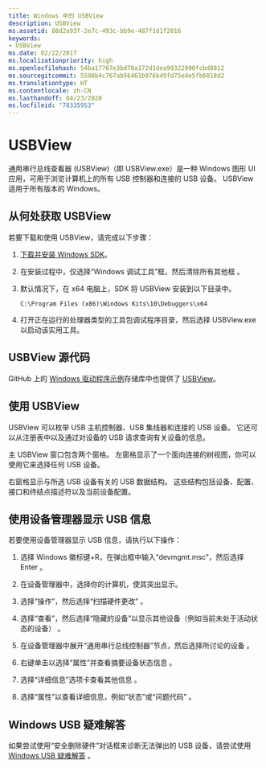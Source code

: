 ```yaml
---
title: Windows 中的 USBView
description: USBView
ms.assetid: 88d2a93f-2e7c-493c-bb9e-487f1d1f2016
keywords:
- USBView
ms.date: 02/22/2017
ms.localizationpriority: high
ms.openlocfilehash: 54ba17767e3bd70a172d1dea99322990fcbd8812
ms.sourcegitcommit: 5598b4c767ab56461b976b49fd75e4e5fb6018d2
ms.translationtype: HT
ms.contentlocale: zh-CN
ms.lasthandoff: 04/23/2020
ms.locfileid: "78335953"
---
```

# <a name="usbview"></a>USBView

通用串行总线查看器 (USBView)（即 USBView.exe）是一种 Windows 图形 UI 应用，可用于浏览计算机上的所有 USB 控制器和连接的 USB 设备。 USBView 适用于所有版本的 Windows。

## <a name="span-idwhere_to_get_usbviewspanspan-idwhere_to_get_usbviewspanspan-idwhere_to_get_usbviewspanwhere-to-get-usbview"></a><span id="Where_to_get_USBView"></span><span id="where_to_get_usbview"></span><span id="WHERE_TO_GET_USBVIEW"></span>从何处获取 USBView

若要下载和使用 USBView，请完成以下步骤：

1. [下载并安装 Windows SDK](https://developer.microsoft.com/windows/downloads/windows-10-sdk)。

2. 在安装过程中，仅选择“Windows 调试工具”框，然后清除所有其他框  。

3. 默认情况下，在 x64 电脑上，SDK 将 USBView 安装到以下目录中。

   `C:\Program Files (x86)\Windows Kits\10\Debuggers\x64`

4. 打开正在运行的处理器类型的工具包调试程序目录，然后选择 USBView.exe 以启动该实用工具。


## <a name="usbview-source-code"></a>USBView 源代码

GitHub 上的 [Windows 驱动程序示例](https://go.microsoft.com/fwlink/p/?LinkId=616507)存储库中也提供了 [USBView](https://go.microsoft.com/fwlink/p/?LinkId=618004)。

## <a name="span-idusing_usbviewspanspan-idusing_usbviewspanuse-usbview"></a><span id="using_usbview"></span><span id="USING_USBVIEW"></span>使用 USBView


USBView 可以枚举 USB 主机控制器、USB 集线器和连接的 USB 设备。 它还可以从注册表中以及通过对设备的 USB 请求查询有关设备的信息。

主 USBView 窗口包含两个窗格。 左窗格显示了一个面向连接的树视图，你可以使用它来选择任何 USB 设备。

右窗格显示与所选 USB 设备有关的 USB 数据结构。 这些结构包括设备、配置、接口和终结点描述符以及当前设备配置。


## <a name="use-device-manager-to-display-usb-info"></a>使用设备管理器显示 USB 信息

若要使用设备管理器显示 USB 信息，请执行以下操作：

1. 选择 Windows 徽标键+R，在弹出框中输入“devmgmt.msc”，然后选择 Enter  。

2. 在设备管理器中，选择你的计算机，使其突出显示。

3. 选择“操作”，然后选择“扫描硬件更改”   。

4. 选择“查看”，然后选择“隐藏的设备”以显示其他设备（例如当前未处于活动状态的设备）   。 

5. 在设备管理器中展开“通用串行总线控制器”节点，然后选择所讨论的设备  。

7. 右键单击以选择“属性”并查看摘要设备状态信息  。

8. 选择“详细信息”选项卡查看其他信息  。 

9. 选择“属性”以查看详细信息，例如“状态”或“问题代码”    。


## <a name="windows-usb-troubleshooter"></a>Windows USB 疑难解答

如果尝试使用“安全删除硬件”对话框来诊断无法弹出的 USB 设备，请尝试使用 [Windows USB 疑难解答](https://support.microsoft.com/help/17614/windows-10-troubleshoot-common-usb-problems)  。


 

 





